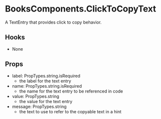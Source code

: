 # BooksComponents.ClickToCopyText

A TextEntry that provides click to copy behavior.

## Hooks

* None

## Props

* label: PropTypes.string.isRequired
  * the label for the text entry 
* name: PropTypes.string.isRequired
  * the name for the text entry to be referenced in code
* value: PropTypes.string
  * the value for the text entry
* message: PropTypes.string
  * the text to use to refer to the copyable text in a hint